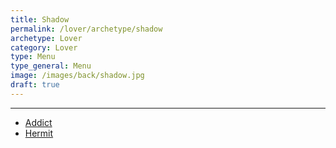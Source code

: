 ```yaml
---
title: Shadow
permalink: /lover/archetype/shadow
archetype: Lover
category: Lover
type: Menu
type_general: Menu
image: /images/back/shadow.jpg
draft: true
---
```


---
- [Addict](/lover/archetype/shadow/addict)
- [Hermit](/lover/archetype/shadow/hermit)
